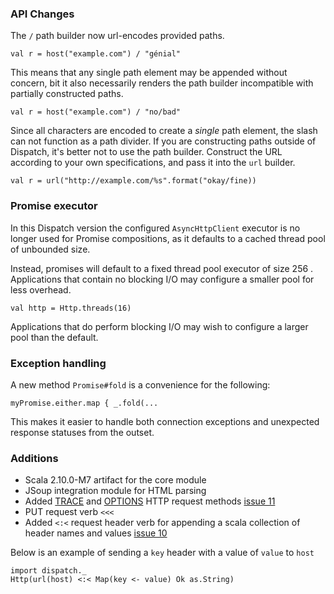 ### API Changes

The `/` path builder now url-encodes provided paths.

    val r = host("example.com") / "génial"

This means that any single path element may be appended without
concern, bit it also necessarily renders the path builder incompatible
with partially constructed paths.

    val r = host("example.com") / "no/bad"

Since all characters are encoded to create a *single* path element,
the slash can not function as a path divider. If you are constructing
paths outside of Dispatch, it's better not to use the path
builder. Construct the URL according to your own specifications, and
pass it into the `url` builder.

    val r = url("http://example.com/%s".format("okay/fine))

### Promise executor

In this Dispatch version the configured `AsyncHttpClient` executor is
no longer used for Promise compositions, as it defaults to a cached
thread pool of unbounded size.

Instead, promises will default to a fixed thread pool executor of size
256 . Applications that contain no blocking I/O may configure a
smaller pool for less overhead.

    val http = Http.threads(16)

Applications that do perform blocking I/O may wish to configure a
larger pool than the default.

### Exception handling

A new method `Promise#fold` is a convenience for the following:

    myPromise.either.map { _.fold(...
    
This makes it easier to handle both connection exceptions and
unexpected response statuses from the outset.

### Additions

* Scala 2.10.0-M7 artifact for the core module
* JSoup integration module for HTML parsing
* Added [TRACE][trace] and [OPTIONS][options] HTTP request methods
  [issue 11][11]
* PUT request verb `<<<`
* Added `<:<` request header verb for appending a scala collection of
  header names and values [issue 10][10]

Below is an example of sending a `key` header with a value of `value`
to `host`

    import dispatch._
    Http(url(host) <:< Map(key <- value) Ok as.String)

[11]: https://github.com/dispatch/reboot/pull/11
[10]: https://github.com/dispatch/reboot/pull/10
[options]: http://www.w3.org/Protocols/rfc2616/rfc2616-sec9.html#sec9.2
[trace]: http://www.w3.org/Protocols/rfc2616/rfc2616-sec9.html#sec9.8

